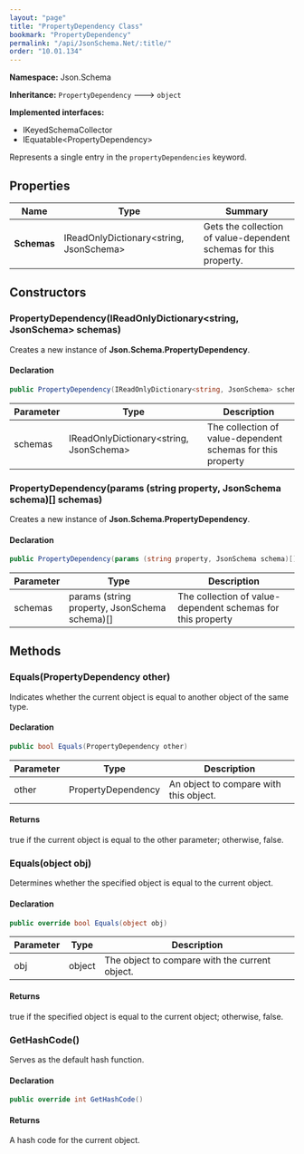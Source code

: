 ```yaml
---
layout: "page"
title: "PropertyDependency Class"
bookmark: "PropertyDependency"
permalink: "/api/JsonSchema.Net/:title/"
order: "10.01.134"
---
```

**Namespace:** Json.Schema

**Inheritance:**
`PropertyDependency`
 🡒 
`object`

**Implemented interfaces:**

- IKeyedSchemaCollector
- IEquatable\<PropertyDependency\>

Represents a single entry in the `propertyDependencies` keyword.

## Properties

| Name | Type | Summary |
|---|---|---|
| **Schemas** | IReadOnlyDictionary\<string, JsonSchema\> | Gets the collection of value-dependent schemas for this property. |

## Constructors

### PropertyDependency(IReadOnlyDictionary\<string, JsonSchema\> schemas)

Creates a new instance of **Json.Schema.PropertyDependency**.

#### Declaration

```c#
public PropertyDependency(IReadOnlyDictionary<string, JsonSchema> schemas)
```

| Parameter | Type | Description |
|---|---|---|
| schemas | IReadOnlyDictionary\<string, JsonSchema\> | The collection of value-dependent schemas for this property |


### PropertyDependency(params (string property, JsonSchema schema)[] schemas)

Creates a new instance of **Json.Schema.PropertyDependency**.

#### Declaration

```c#
public PropertyDependency(params (string property, JsonSchema schema)[] schemas)
```

| Parameter | Type | Description |
|---|---|---|
| schemas | params (string property, JsonSchema schema)[] | The collection of value-dependent schemas for this property |


## Methods

### Equals(PropertyDependency other)

Indicates whether the current object is equal to another object of the same type.

#### Declaration

```c#
public bool Equals(PropertyDependency other)
```

| Parameter | Type | Description |
|---|---|---|
| other | PropertyDependency | An object to compare with this object. |


#### Returns

true if the current object is equal to the <paramref name="other">other</paramref> parameter; otherwise, false.

### Equals(object obj)

Determines whether the specified object is equal to the current object.

#### Declaration

```c#
public override bool Equals(object obj)
```

| Parameter | Type | Description |
|---|---|---|
| obj | object | The object to compare with the current object. |


#### Returns

true if the specified object  is equal to the current object; otherwise, false.

### GetHashCode()

Serves as the default hash function.

#### Declaration

```c#
public override int GetHashCode()
```


#### Returns

A hash code for the current object.

